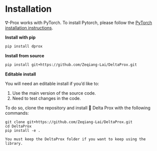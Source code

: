 # Installation


∇-Prox works with PyTorch. To install Pytorch, please follow the [PyTorch installation instructions](https://pytorch.org/get-started/locally/).


**Install with pip**

```bash
pip install dprox
```

**Install from source**

```bash
pip install git+https://github.com/Zeqiang-Lai/DeltaProx.git
```

**Editable install**

You will need an editable install if you’d like to:

1. Use the main version of the source code.
2. Need to test changes in the code.

To do so, clone the repository and install 🎉  Delta Prox with the following commands:

```
git clone git+https://github.com/Zeqiang-Lai/DeltaProx.git
cd DeltaProx
pip install -e .
```

```{caution}
You must keep the DeltaProx folder if you want to keep using the library.
```
